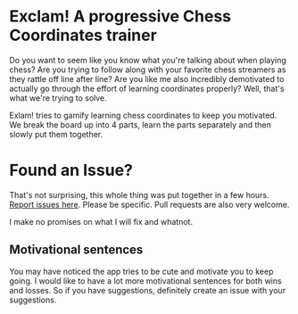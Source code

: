 # Exclam! A progressive Chess Coordinates trainer

Do you want to seem like you know what you're talking about when playing chess? Are you trying to follow along with your favorite chess streamers as they rattle off line after line? Are you like me also incredibly demotivated to actually go through the effort of learning coordinates properly? Well, that's what we're trying to solve.

Exlam! tries to gamify learning chess coordinates to keep you motivated. We break the board up into 4 parts, learn the parts separately and then slowly put them together. 

# Found an Issue?

That's not surprising, this whole thing was put together in a few hours. [Report issues here](https://github.com/c00/chess-exclam/issues). Please be specific. Pull requests are also very welcome.

I make no promises on what I will fix and whatnot.

## Motivational sentences

You may have noticed the app tries to be cute and motivate you to keep going. I would like to have a lot more motivational sentences for both wins and losses. So if you have suggestions, definitely create an issue with your suggestions.